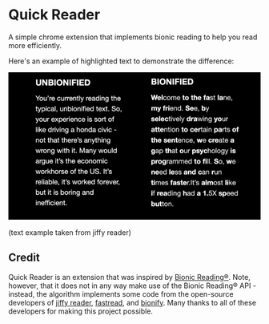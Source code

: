 # Quick Reader

A simple chrome extension that implements bionic reading to help you read more efficiently.

Here's an example of highlighted text to demonstrate the difference:

![read](read.png)

(text example taken from jiffy reader)

## Credit
Quick Reader is an extension that was inspired by [Bionic Reading®](https://bionic-reading.com/). Note, however, that it does not in any way make use of the Bionic Reading® API - instead, the algorithm implements some code from the open-source developers of [jiffy reader](https://github.com/ansh/jiffyreader.com), [fastread](https://github.com/ahrm/chrome-fastread),  and [bionify](https://github.com/Cveinnt/bionify). Many thanks to all of these developers for making this project possible.